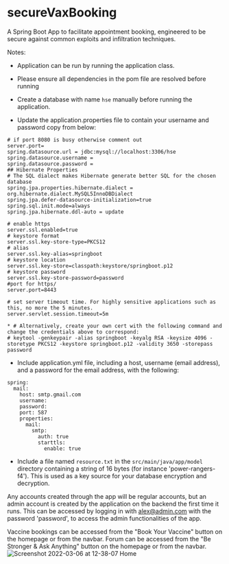 # secureVaxBooking
A Spring Boot App to facilitate appointment booking, engineered to be secure against common exploits and infiltration techniques.

Notes:

- Application can be run by running the application class. 

- Please ensure all dependencies in the pom file are resolved before running

- Create a database with name ``hse`` manually before running the application.

- Update the application.properties file to contain your username and password copy from below:
```
# if port 8080 is busy otherwise comment out
server.port=
spring.datasource.url = jdbc:mysql://localhost:3306/hse
spring.datasource.username =
spring.datasource.password =
## Hibernate Properties
# The SQL dialect makes Hibernate generate better SQL for the chosen database
spring.jpa.properties.hibernate.dialect = org.hibernate.dialect.MySQL5InnoDBDialect
spring.jpa.defer-datasource-initialization=true
spring.sql.init.mode=always
spring.jpa.hibernate.ddl-auto = update

# enable https
server.ssl.enabled=true
# keystore format
server.ssl.key-store-type=PKCS12
# alias
server.ssl.key-alias=springboot
# keystore location
server.ssl.key-store=classpath:keystore/springboot.p12
# keystore password
server.ssl.key-store-password=password
#port for https/
server.port=8443

# set server timeout time. For highly sensitive applications such as this, no more the 5 minutes.
server.servlet.session.timeout=5m

* # Alternatively, create your own cert with the following command and change the credentials above to correspond:
# keytool -genkeypair -alias springboot -keyalg RSA -keysize 4096 -storetype PKCS12 -keystore springboot.p12 -validity 3650 -storepass password
```

- Include application.yml file, including a host, username (email address), and a password for the email address, with the following:
```
spring:
  mail:
    host: smtp.gmail.com
    username: 
    password: 
    port: 587
    properties:
      mail:
        smtp:
          auth: true
          starttls:
            enable: true
 ```
            
- Include a file named `resource.txt` in the `src/main/java/app/model` directory containing a string of 16 bytes (for instance 'power-rangers-f4'). This is used as a key source for your database encryption and decryption.

Any accounts created through the app will be regular accounts, but an admin account is created by the application on the backend the first time it runs. This can be accessed by logging in with <alex@admin.com> with the password 'password', to access the admin functionalities of the app.

Vaccine bookings can be accessed from the "Book Your Vaccine" button on the homepage or from the navbar.
Forum can be accessed from the "Be Stronger & Ask Anything" button on the homepage or from the navbar.
![Screenshot 2022-03-06 at 12-38-07 Home](https://user-images.githubusercontent.com/72608789/156923840-e55bac90-ed4d-40ec-b98a-bcd9e9dae4b9.png)
